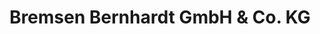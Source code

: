 ---
title: "Bremsen Bernhardt GmbH & Co. KG"
url: /asslar/bremsen-bernhardt-gmbh-und-co-kg/
shop: Autohaus
---